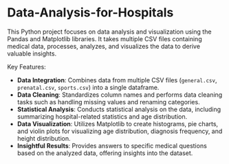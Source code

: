 # Data-Analysis-for-Hospitals

This Python project focuses on data analysis and visualization using the Pandas and Matplotlib libraries. It takes multiple CSV files containing medical data, processes, analyzes, and visualizes the data to derive valuable insights.

Key Features:
- **Data Integration**: Combines data from multiple CSV files (`general.csv`, `prenatal.csv`, `sports.csv`) into a single dataframe.
- **Data Cleaning**: Standardizes column names and performs data cleaning tasks such as handling missing values and renaming categories.
- **Statistical Analysis**: Conducts statistical analysis on the data, including summarizing hospital-related statistics and age distribution.
- **Data Visualization**: Utilizes Matplotlib to create histograms, pie charts, and violin plots for visualizing age distribution, diagnosis frequency, and height distribution.
- **Insightful Results**: Provides answers to specific medical questions based on the analyzed data, offering insights into the dataset.

